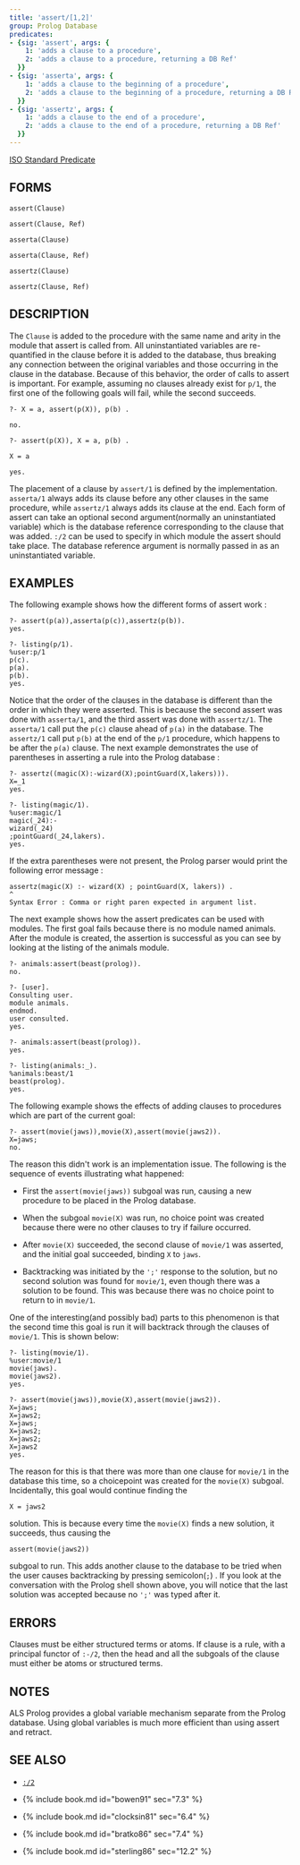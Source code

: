 ```yaml
---
title: 'assert/[1,2]'
group: Prolog Database
predicates:
- {sig: 'assert', args: { 
    1: 'adds a clause to a procedure',
    2: 'adds a clause to a procedure, returning a DB Ref'
  }}
- {sig: 'asserta', args: { 
    1: 'adds a clause to the beginning of a procedure',
    2: 'adds a clause to the beginning of a procedure, returning a DB Ref'
  }}
- {sig: 'assertz', args: { 
    1: 'adds a clause to the end of a procedure',
    2: 'adds a clause to the end of a procedure, returning a DB Ref'
  }}
---
```

[ISO Standard Predicate](https://www.deransart.fr/prolog/bips.html#assertz)








## FORMS
```
assert(Clause)

assert(Clause, Ref)

asserta(Clause)

asserta(Clause, Ref)

assertz(Clause)

assertz(Clause, Ref)
```
## DESCRIPTION

The `Clause` is added to the procedure with the same name and arity in the module that assert is called from. All uninstantiated variables are re-quantified in the clause before it is added to the database, thus breaking any connection between the original variables and those occurring in the clause in the database. Because of this behavior, the order of calls to assert is important. For example, assuming no clauses already exist for `p/1`, the first one of the following goals will fail, while the second succeeds.

```
?- X = a, assert(p(X)), p(b) .

no.

?- assert(p(X)), X = a, p(b) .

X = a

yes.
```
The placement of a clause by `assert/1` is defined by the implementation. `asserta/1` always adds its clause before any other clauses in the same procedure, while `assertz/1` always adds its clause at the end. Each form of assert can take an optional second argument(normally an uninstantiated variable) which is the database reference corresponding to the clause that was added. `:/2` can be used to specify in which module the assert should take place. The database reference argument is normally passed in as an uninstantiated variable.


## EXAMPLES

The following example shows how the different forms of assert work :

```
?- assert(p(a)),asserta(p(c)),assertz(p(b)).
yes.
```

```
?- listing(p/1).
%user:p/1
p(c).
p(a).
p(b).
yes.
```

Notice that the order of the clauses in the database is different than the order in which they were asserted. This is because the second assert was done with `asserta/1`, and the third assert was done with `assertz/1`. The `asserta/1` call put the `p(c)` clause ahead of `p(a)` in the database. The `assertz/1` call put `p(b)` at the end of the `p/1` procedure, which happens to be after the `p(a)` clause. The next example demonstrates the use of parentheses in asserting a rule into the Prolog database :

```
?- assertz((magic(X):-wizard(X);pointGuard(X,lakers))).
X=_1
yes.
```

```
?- listing(magic/1).
%user:magic/1
magic(_24):-
wizard(_24)
;pointGuard(_24,lakers).
yes.
```

If the extra parentheses were not present, the Prolog parser would print the following error message :

```
assertz(magic(X) :- wizard(X) ; pointGuard(X, lakers)) .
^
Syntax Error : Comma or right paren expected in argument list.
```

The next example shows how the assert predicates can be used with modules. The first goal fails because there is no module named animals. After the module is created, the assertion is successful as you can see by looking at the listing of the animals module.

```
?- animals:assert(beast(prolog)).
no.
```

```
?- [user].
Consulting user.
module animals.
endmod.
user consulted.
yes.
```

```
?- animals:assert(beast(prolog)).
yes.
```

```
?- listing(animals:_).
%animals:beast/1
beast(prolog).
yes.
```

The following example shows the effects of adding clauses to procedures which are part of the current goal:

```
?- assert(movie(jaws)),movie(X),assert(movie(jaws2)).
X=jaws;
no.
```

The reason this didn't work is an implementation issue. The following is the sequence of events illustrating what happened:

- First the `assert(movie(jaws))` subgoal was run, causing a new procedure to be placed in the Prolog database.

- When the subgoal `movie(X)` was run, no choice point was created because there were no other clauses to try if failure occurred.

- After `movie(X)` succeeded, the second clause of `movie/1` was asserted, and the initial goal succeeded, binding `X` to `jaws`.

- Backtracking was initiated by the `';'` response to the solution, but no second solution was found for `movie/1`, even though there was a solution to be found. This was because there was no choice point to return to in `movie/1`.

One of the interesting(and possibly bad) parts to this phenomenon is that the second time this goal is run it will backtrack through the clauses of `movie/1`. This is shown below:

```
?- listing(movie/1).
%user:movie/1
movie(jaws).
movie(jaws2).
yes.
```

```
?- assert(movie(jaws)),movie(X),assert(movie(jaws2)).
X=jaws;
X=jaws2;
X=jaws;
X=jaws2;
X=jaws2;
X=jaws2
yes.
```

The reason for this is that there was more than one clause for `movie/1` in the database this time, so a choicepoint was created for the `movie(X)` subgoal. Incidentally, this goal would continue finding the

```
X = jaws2
```

solution. This is because every time the `movie(X)` finds a new solution, it succeeds, thus causing the

```
assert(movie(jaws2))
```

subgoal to run. This adds another clause to the database to be tried when the user causes backtracking by pressing semicolon(`;`) . If you look at the conversation with the Prolog shell shown above, you will notice that the last solution was accepted because no `';'` was typed after it.


## ERRORS

Clauses must be either structured terms or atoms. If clause is a rule, with a principal functor of `:-/2`, then the head and all the subgoals of the clause must either be atoms or structured terms.


## NOTES

ALS Prolog provides a global variable mechanism separate from the Prolog database. Using global variables is much more efficient than using assert and retract.


## SEE ALSO

- [`:/2`](colon.html)

- {% include book.md id="bowen91"    sec="7.3" %}
- {% include book.md id="clocksin81" sec="6.4" %}
- {% include book.md id="bratko86"   sec="7.4" %}
- {% include book.md id="sterling86" sec="12.2" %}

